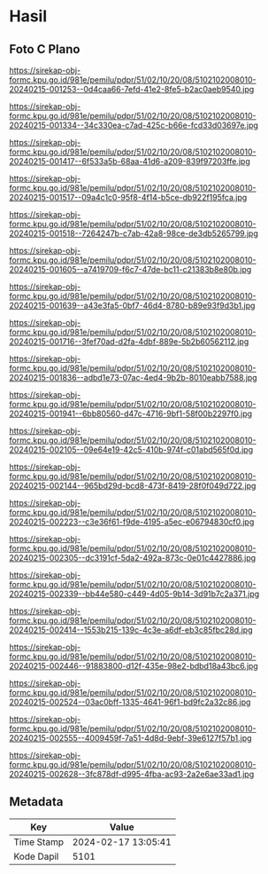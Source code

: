 # Hasil

## Foto C Plano

https://sirekap-obj-formc.kpu.go.id/981e/pemilu/pdpr/51/02/10/20/08/5102102008010-20240215-001253--0d4caa66-7efd-41e2-8fe5-b2ac0aeb9540.jpg

https://sirekap-obj-formc.kpu.go.id/981e/pemilu/pdpr/51/02/10/20/08/5102102008010-20240215-001334--34c330ea-c7ad-425c-b66e-fcd33d03697e.jpg

https://sirekap-obj-formc.kpu.go.id/981e/pemilu/pdpr/51/02/10/20/08/5102102008010-20240215-001417--6f533a5b-68aa-41d6-a209-839f97203ffe.jpg

https://sirekap-obj-formc.kpu.go.id/981e/pemilu/pdpr/51/02/10/20/08/5102102008010-20240215-001517--09a4c1c0-95f8-4f14-b5ce-db922f195fca.jpg

https://sirekap-obj-formc.kpu.go.id/981e/pemilu/pdpr/51/02/10/20/08/5102102008010-20240215-001518--7264247b-c7ab-42a8-98ce-de3db5265799.jpg

https://sirekap-obj-formc.kpu.go.id/981e/pemilu/pdpr/51/02/10/20/08/5102102008010-20240215-001605--a7419709-f6c7-47de-bc11-c21383b8e80b.jpg

https://sirekap-obj-formc.kpu.go.id/981e/pemilu/pdpr/51/02/10/20/08/5102102008010-20240215-001639--a43e3fa5-0bf7-46d4-8780-b89e93f9d3b1.jpg

https://sirekap-obj-formc.kpu.go.id/981e/pemilu/pdpr/51/02/10/20/08/5102102008010-20240215-001716--3fef70ad-d2fa-4dbf-889e-5b2b60562112.jpg

https://sirekap-obj-formc.kpu.go.id/981e/pemilu/pdpr/51/02/10/20/08/5102102008010-20240215-001836--adbd1e73-07ac-4ed4-9b2b-8010eabb7588.jpg

https://sirekap-obj-formc.kpu.go.id/981e/pemilu/pdpr/51/02/10/20/08/5102102008010-20240215-001941--6bb80560-d47c-4716-9bf1-58f00b2297f0.jpg

https://sirekap-obj-formc.kpu.go.id/981e/pemilu/pdpr/51/02/10/20/08/5102102008010-20240215-002105--09e64e19-42c5-410b-974f-c01abd565f0d.jpg

https://sirekap-obj-formc.kpu.go.id/981e/pemilu/pdpr/51/02/10/20/08/5102102008010-20240215-002144--965bd29d-bcd8-473f-8419-28f0f049d722.jpg

https://sirekap-obj-formc.kpu.go.id/981e/pemilu/pdpr/51/02/10/20/08/5102102008010-20240215-002223--c3e36f61-f9de-4195-a5ec-e06794830cf0.jpg

https://sirekap-obj-formc.kpu.go.id/981e/pemilu/pdpr/51/02/10/20/08/5102102008010-20240215-002305--dc3191cf-5da2-492a-873c-0e01c4427886.jpg

https://sirekap-obj-formc.kpu.go.id/981e/pemilu/pdpr/51/02/10/20/08/5102102008010-20240215-002339--bb44e580-c449-4d05-9b14-3d91b7c2a371.jpg

https://sirekap-obj-formc.kpu.go.id/981e/pemilu/pdpr/51/02/10/20/08/5102102008010-20240215-002414--1553b215-139c-4c3e-a6df-eb3c85fbc28d.jpg

https://sirekap-obj-formc.kpu.go.id/981e/pemilu/pdpr/51/02/10/20/08/5102102008010-20240215-002446--91883800-d12f-435e-98e2-bdbd18a43bc6.jpg

https://sirekap-obj-formc.kpu.go.id/981e/pemilu/pdpr/51/02/10/20/08/5102102008010-20240215-002524--03ac0bff-1335-4641-96f1-bd9fc2a32c86.jpg

https://sirekap-obj-formc.kpu.go.id/981e/pemilu/pdpr/51/02/10/20/08/5102102008010-20240215-002555--4009459f-7a51-4d8d-9ebf-39e6127f57b1.jpg

https://sirekap-obj-formc.kpu.go.id/981e/pemilu/pdpr/51/02/10/20/08/5102102008010-20240215-002628--3fc878df-d995-4fba-ac93-2a2e6ae33ad1.jpg


## Metadata

| Key        | Value               |
| ---------- | ------------------- |
| Time Stamp | 2024-02-17 13:05:41 |
| Kode Dapil | 5101                |



